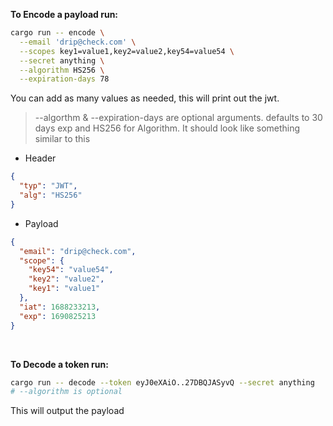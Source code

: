 **To Encode a payload run:**
```bash
cargo run -- encode \
  --email 'drip@check.com' \
  --scopes key1=value1,key2=value2,key54=value54 \
  --secret anything \
  --algorithm HS256 \
  --expiration-days 78

```
You can add as many values as needed, this will print out the jwt.
> --algorthm & --expiration-days are optional arguments. defaults to 30 days exp and HS256 for Algorithm. 
It should look like something similar to this
- Header
```json
{
  "typ": "JWT",
  "alg": "HS256"
}
```
- Payload
```json
{
  "email": "drip@check.com",
  "scope": {
    "key54": "value54",
    "key2": "value2",
    "key1": "value1"
  },
  "iat": 1688233213,
  "exp": 1690825213
}
```
<br>

**To Decode a token run:**
```bash
cargo run -- decode --token eyJ0eXAiO..27DBQJASyvQ --secret anything
# --algorithm is optional
```
This will output the payload